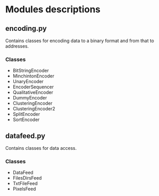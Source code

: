 # Modules descriptions

## encoding.py
 Contains classes for encoding data to a binary format and from that to addresses.

### Classes

* BitStringEncoder
* MinchintonEncoder
* UnaryEncoder
* EncoderSequencer
* QualitativeEncoder
* DummyEncoder
* ClusteringEncoder
* ClusteringEncoder2
* SplitEncoder
* SortEncoder

## datafeed.py
 Contains classes for data access.

### Classes

* DataFeed
* FilesDirsFeed
* TxtFileFeed
* PixelsFeed
